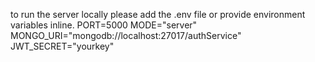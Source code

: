 to run the server locally please add the .env file or provide environment variables inline.
PORT=5000
MODE="server"
MONGO_URI="mongodb://localhost:27017/authService"
JWT_SECRET="yourkey"
